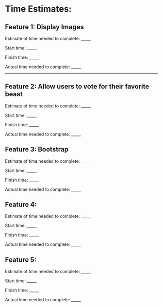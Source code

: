 # Time Estimates:

## Feature 1: Display Images

Estimate of time needed to complete: _____

Start time: _____

Finish time: _____

Actual time needed to complete: _____

-------------

## Feature 2: Allow users to vote for their favorite beast

Estimate of time needed to complete: _____

Start time: _____

Finish time: _____

Actual time needed to complete: _____

## Feature 3: Bootstrap

Estimate of time needed to complete: _____

Start time: _____

Finish time: _____

Actual time needed to complete: _____

## Feature 4: 

Estimate of time needed to complete: _____

Start time: _____

Finish time: _____

Actual time needed to complete: _____

## Feature 5: 

Estimate of time needed to complete: _____

Start time: _____

Finish time: _____

Actual time needed to complete: _____